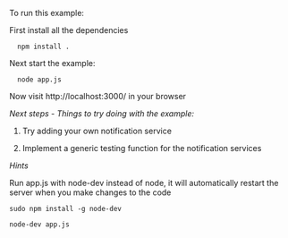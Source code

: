 To run this example:

First install all the dependencies
```shell
  npm install .
```
Next start the example:

```shell
  node app.js
```


Now visit http://localhost:3000/ in your browser 

*Next steps - Things to try doing with the example:*

1. Try adding your own notification service

2. Implement a generic testing function for the notification services

*Hints*

Run app.js with node-dev instead of node, it will automatically restart the server when you make changes to the code

```shell
sudo npm install -g node-dev

node-dev app.js

```
